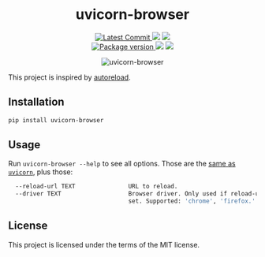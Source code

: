 <h1 align="center">
    <strong>uvicorn-browser</strong>
</h1>
<p align="center">
    <a href="https://github.com/Kludex/uvicorn-browser" target="_blank">
        <img src="https://img.shields.io/github/last-commit/Kludex/uvicorn-browser" alt="Latest Commit">
    </a>
        <img src="https://img.shields.io/github/workflow/status/Kludex/uvicorn-browser/Test">
        <img src="https://img.shields.io/codecov/c/github/Kludex/uvicorn-browser">
    <br />
    <a href="https://pypi.org/project/uvicorn-browser" target="_blank">
        <img src="https://img.shields.io/pypi/v/uvicorn-browser" alt="Package version">
    </a>
    <img src="https://img.shields.io/pypi/pyversions/uvicorn-browser">
    <img src="https://img.shields.io/github/license/Kludex/uvicorn-browser">
</p>

<p align="center">
  <img src="https://user-images.githubusercontent.com/7353520/145871783-f0a08a45-4baf-4f8a-bd48-c3747c4f1e37.gif" alt="uvicorn-browser" />
</p>

This project is inspired by [autoreload](https://github.com/ChillFish8/autoreload/tree/master).

## Installation

```bash
pip install uvicorn-browser
```

## Usage

Run `uvicorn-browser --help` to see all options. Those are the [same as `uvicorn`](https://www.uvicorn.org/deployment/#running-from-the-command-line), plus those:

```bash
  --reload-url TEXT               URL to reload.
  --driver TEXT                   Browser driver. Only used if reload-url is
                                  set. Supported: 'chrome', 'firefox.'
```

## License

This project is licensed under the terms of the MIT license.
